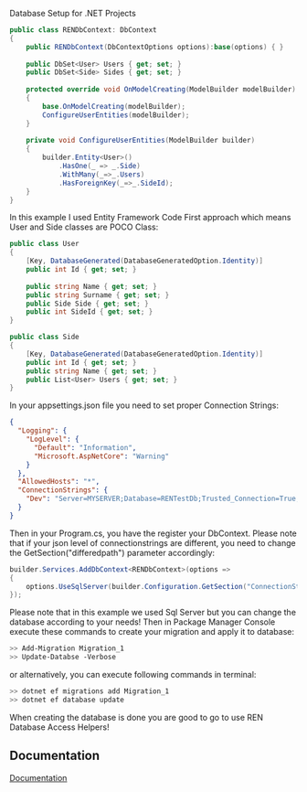 Database Setup for .NET Projects

```csharp
public class RENDbContext: DbContext
{
    public RENDbContext(DbContextOptions options):base(options) { }
    
    public DbSet<User> Users { get; set; }
    public DbSet<Side> Sides { get; set; }
    
    protected override void OnModelCreating(ModelBuilder modelBuilder)
    {
        base.OnModelCreating(modelBuilder);
        ConfigureUserEntities(modelBuilder);
    }
    
    private void ConfigureUserEntities(ModelBuilder builder)
    {
        builder.Entity<User>()
            .HasOne(_ => _.Side)
            .WithMany(_=>_.Users)
            .HasForeignKey(_=>_.SideId);
    }
}
```
In this example I used Entity Framework Code First approach which means User and Side classes are POCO Class:
```csharp
public class User
{
    [Key, DatabaseGenerated(DatabaseGeneratedOption.Identity)]
    public int Id { get; set; }
    
    public string Name { get; set; }
    public string Surname { get; set; }
    public Side Side { get; set; }
    public int SideId { get; set; }
}

public class Side
{
    [Key, DatabaseGenerated(DatabaseGeneratedOption.Identity)]
    public int Id { get; set; }
    public string Name { get; set; }
    public List<User> Users { get; set; }
}
```
In your appsettings.json file you need to set proper Connection Strings:
```json
{
  "Logging": {
    "LogLevel": {
      "Default": "Information",
      "Microsoft.AspNetCore": "Warning"
    }
  },
  "AllowedHosts": "*",
  "ConnectionStrings": {
    "Dev": "Server=MYSERVER;Database=RENTestDb;Trusted_Connection=True;TrustServerCertificate=True"
  }
}
```
Then in your Program.cs, you have the register your DbContext. 
Please note that if your json level of connectionstrings are different, you need to change the GetSection("differedpath") parameter accordingly:
```csharp
builder.Services.AddDbContext<RENDbContext>(options =>
{
    options.UseSqlServer(builder.Configuration.GetSection("ConnectionStrings:Dev").Value);
});
```
Please note that in this example we used Sql Server but you can change the database according to your needs!
Then in Package Manager Console execute these commands to create your migration and apply it to database:
```bash
>> Add-Migration Migration_1
>> Update-Databse -Verbose
```
or alternatively, you can execute following commands in terminal:
```bash
>> dotnet ef migrations add Migration_1
>> dotnet ef database update
```
When creating the database is done you are good to go to use REN Database Access Helpers!
## Documentation

[Documentation](https://fethis-organization.gitbook.io/ren-regular-everyday-normal-helper/ren.dataaccesshelpers/database-helpers)

